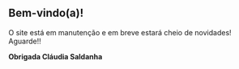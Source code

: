 ## Bem-vindo(a)!

O site está em manutenção e em breve estará cheio de novidades!
Aguarde!!

**Obrigada
Cláudia Saldanha**



